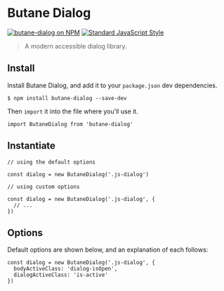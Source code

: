 # Butane Dialog

[![butane-dialog on NPM](https://img.shields.io/npm/v/layzr.js.svg?style=flat-square)](https://www.npmjs.com/package/butane-dialog) [![Standard JavaScript Style](https://img.shields.io/badge/code_style-standard-brightgreen.svg?style=flat-square)](http://standardjs.com/)

> A modern accessible dialog library.

## Install

Install Butane Dialog, and add it to your `package.json` dev dependencies.

```
$ npm install butane-dialog --save-dev
```

Then `import` it into the file where you'll use it.

```es6
import ButaneDialog from 'butane-dialog'
```

## Instantiate

```es6
// using the default options

const dialog = new ButaneDialog('.js-dialog')

// using custom options

const dialog = new ButaneDialog('.js-dialog', {
  // ...
})
```

## Options

Default options are shown below, and an explanation of each follows:

```es6
const dialog = new ButaneDialog('.js-dialog', {
  bodyActiveClass: 'dialog-isOpen',
  dialogActiveClass: 'is-active'
})
```

